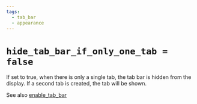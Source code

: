 ```yaml
---
tags:
  - tab_bar
  - appearance
---
```

# `hide_tab_bar_if_only_one_tab = false`

If set to true, when there is only a single tab, the tab bar is
hidden from the display.  If a second tab is created, the tab
will be shown.

See also [enable_tab_bar](enable_tab_bar.md)
